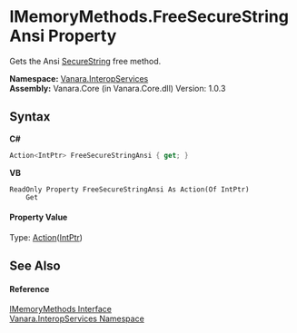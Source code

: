 # IMemoryMethods.FreeSecureStringAnsi Property 
 

Gets the Ansi <a href="http://msdn2.microsoft.com/en-us/library/7kt014s1" target="_blank">SecureString</a> free method.

**Namespace:**&nbsp;<a href="46913109-b3e0-3b59-6f7f-071f8aa90bf0">Vanara.InteropServices</a><br />**Assembly:**&nbsp;Vanara.Core (in Vanara.Core.dll) Version: 1.0.3

## Syntax

**C#**<br />
``` C#
Action<IntPtr> FreeSecureStringAnsi { get; }
```

**VB**<br />
``` VB
ReadOnly Property FreeSecureStringAnsi As Action(Of IntPtr)
	Get
```


#### Property Value
Type: <a href="http://msdn2.microsoft.com/en-us/library/018hxwa8" target="_blank">Action</a>(<a href="http://msdn2.microsoft.com/en-us/library/5he14kz8" target="_blank">IntPtr</a>)

## See Also


#### Reference
<a href="b481f620-dc45-e8fa-8eb4-9029a9ba4919">IMemoryMethods Interface</a><br /><a href="46913109-b3e0-3b59-6f7f-071f8aa90bf0">Vanara.InteropServices Namespace</a><br />